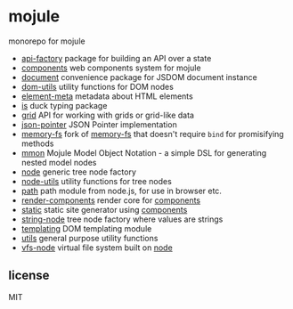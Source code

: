 # mojule

monorepo for mojule

- [api-factory](packages/api-factory) package for building an API over a state
- [components](packages/components) web components system for mojule
- [document](packages/document) convenience package for JSDOM document instance
- [dom-utils](packages/dom-utils) utility functions for DOM nodes
- [element-meta](packages/element-meta) metadata about HTML elements
- [is](packages/is) duck typing package
- [grid](packages/grid) API for working with grids or grid-like data
- [json-pointer](packages/json-pointer) JSON Pointer implementation
- [memory-fs](packages/memory-fs) fork of [memory-fs](https://github.com/webpack/memory-fs)
  that doesn't require `bind` for promisifying methods
- [mmon](packages/mmon) Mojule Model Object Notation - a simple DSL for
  generating nested model nodes
- [node](packages/node) generic tree node factory
- [node-utils](packages/node-utils) utility functions for tree nodes
- [path](packages/path) path module from node.js, for use in browser etc.
- [render-components](packages/render-components) render core
  for [components](packages/components)
- [static](packages/static) static site generator using [components](packages/components)
- [string-node](packages/string-node) tree node factory where values are strings
- [templating](packages/templating) DOM templating module
- [utils](packages/utils) general purpose utility functions
- [vfs-node](packages/vfs-node) virtual file system built on [node](packages/node)

## license

MIT
